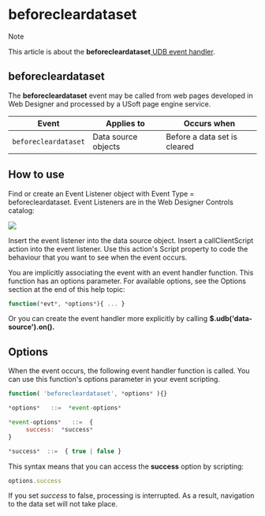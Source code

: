 # beforecleardataset



> [!NOTE]
> This article is about the **beforecleardataset**[ UDB event handler](/docs/Web%20and%20app%20UIs/UDB%20Events).

## **beforecleardataset**

The **beforecleardataset** event may be called from web pages developed in Web Designer and processed by a USoft page engine service.

|**Event**|**Applies to**|**Occurs when**|
|--------|--------|--------|
|`beforecleardataset`|Data source objects|Before a data set is cleared|



## How to use

Find or create an Event Listener object with Event Type = beforecleardataset. Event Listeners are in the Web Designer Controls catalog:

![](/api/Web%20and%20app%20UIs/UDB%20Events/assets/ff8672be-ff07-426e-ba7e-0ecf37444b63.png)

Insert the event listener into the data source object. Insert a callClientScript action into the event listener. Use this action's Script property to code the behaviour that you want to see when the event occurs.

You are implicitly associating the event with an event handler function. This function has an options parameter. For available options, see the Options section at the end of this help topic:

```js
function(*evt*, *options*){ ... }
```

Or you can create the event handler more explicitly by calling **$.udb('data-source').on().**

## Options

When the event occurs, the following event handler function is called. You can use this function's options parameter in your event scripting.

```js
function( 'beforecleardataset', *options* ){}

*options*   ::=  *event-options*

*event-options*   ::=  {
     success:  *success*
}

*success*  ::=  { true | false }
```

This syntax means that you can access the **success** option by scripting:

```js
options.success
```

If you set *success* to false, processing is interrupted. As a result, navigation to the data set will not take place.